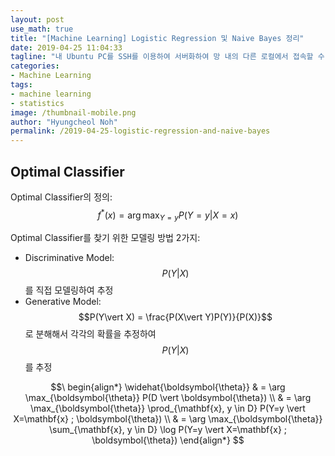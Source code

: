 ```yaml
---
layout: post
use_math: true
title: "[Machine Learning] Logistic Regression 및 Naive Bayes 정리"
date: 2019-04-25 11:04:33
tagline: "내 Ubuntu PC를 SSH를 이용하여 서버화하여 망 내의 다른 로컬에서 접속할 수 있게끔 서버 구축 방법 정리"
categories:
- Machine Learning
tags:
- machine learning
- statistics
image: /thumbnail-mobile.png
author: "Hyungcheol Noh"
permalink: /2019-04-25-logistic-regression-and-naive-bayes
---
```


## Optimal Classifier
Optimal Classifier의 정의: $$f^*(x) = \arg \max_{Y=y}P(Y=y \vert X=x)$$

Optimal Classifier를 찾기 위한 모델링 방법 2가지:
- Discriminative Model: $$P(Y\vert X)$$를 직접 모델링하여 추정
- Generative Model: $$P(Y\vert X) = \frac{P(X\vert Y)P(Y)}{P(X)}$$로 분해해서 각각의 확률을 추정하여 $$P(Y\vert X)$$를 추정

$$\
begin{align*}
\widehat{\boldsymbol{\theta}} & = \arg \max_{\boldsymbol{\theta}} P(D \vert \boldsymbol{\theta}) \\
& = \arg \max_{\boldsymbol{\theta}} \prod_{\mathbf{x}, y \in D} P(Y=y \vert X=\mathbf{x} ; \boldsymbol{\theta}) \\
& = \arg \max_{\boldsymbol{\theta}} \sum_{\mathbf{x}, y \in D} \log P(Y=y \vert X=\mathbf{x} ; \boldsymbol{\theta})
\end{align*}
$$

